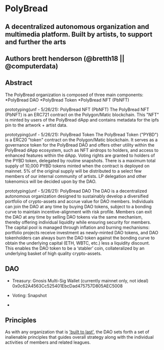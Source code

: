# PolyBread

## A decentralized autonomous organization and multimedia platform. Built by artists, to support and further the arts

**Authors**
brett henderson (@bretth18 || @computerdata)
---

## Abstract

The PolyBread organization is composed of three main components:
    *PolyBread DAO
    *PolyBread Token
    *PolyBread NFT (PbNFT)


prototyping(unf - 5/26/21): PolyBread NFT (PbNFT)
The PolyBread NFT (PbNFT) is an ERC721 contract on the Polygon/Matic blockchain. This "NFT" is minted by users of the PolyBread dApp and contains metadata for the ipfs pin to the artwork + artist data. 


prototyping(unf - 5/26/21): PolyBread Token
The PolyBread Token ("PYBD") is a ERC20 "token" contract on the Polygon/Matic blockchain. It serves as a governance token for the PolyBread DAO and offers other utility within the PolyBread dApp ecosystem, such as NFT airdrops to holders, and access to enhanced features within the dApp. Voting rights are granted to holders of the PYBD token, delegated by routine snapshots. There is a maximum total supply of 10,000 PYBD tokens minted when the contract is deployed on mainnet. 5% of the original supply will be distributed to a select few members of our internal community of artists. LP delegation and other tokenomics will be decided upon by the DAO.



prototyping(unf - 5/26/21): PolyBread DAO
The DAO is a decentralized autonomous organization designed to sustainably develop a diversified portfolio of crypto-assets and accrue value for DAO members.  Individuals can join the DAO at any time by buying DAO tokens, subject to a bonding curve to maintain incentive-alignment with risk profile. Members can exit the DAO at any time by selling DAO tokens via the same mechanism, thereby offering individual liquidity while ensuring security for members. The capital pool is managed through inflation and burning mechanisms: portfolio projects receive investment as newly-minted DAO tokens, and DAO tokenholders can always burn the DAO token against the bonding curve to obtain the underlying capital (ETH, WBTC, etc.) less a liquidity discount. This enables the DAO token to be a ‘stabler’ coin, collateralized by an underlying basket of high quality crypto-assets.


## DAO
- Treasury: Gnosis Multi-Sig Wallet (currently mainnet only, not ideal) 0x0c62A4563Cc525401EbcDad475757D805AEC5008
  
- Voting: Snapshot
- 

## Principles

As with any organization that is ['built to last'](http://www.wikisummaries.org/wiki/Built_to_Last), the DAO sets forth a set of inalienable principles that guides overall strategy along with the individual activities of members and related leagues.
